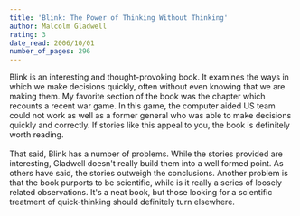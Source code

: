 ```yaml
---
title: 'Blink: The Power of Thinking Without Thinking'
author: Malcolm Gladwell
rating: 3
date_read: 2006/10/01
number_of_pages: 296
---
```


Blink is an interesting and thought-provoking book. It examines  the ways in which we make decisions quickly, often without even knowing that we are making them. My favorite section of the book was the chapter which recounts a recent war game. In this game, the computer aided US team could not work as well as a former general who was able to make decisions quickly and correctly. If stories like this appeal to you, the book is definitely worth reading. <br/><br/>That said, Blink has a number of problems. While the stories provided are interesting, Gladwell doesn't really build them into a well formed point. As others have said, the stories outweigh the conclusions. Another problem is that the book purports to be scientific, while is it really a series of loosely related observations. It's a neat book, but those looking for a scientific treatment of quick-thinking should definitely turn elsewhere.